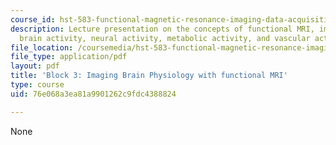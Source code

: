 ```yaml
---
course_id: hst-583-functional-magnetic-resonance-imaging-data-acquisition-and-analysis-fall-2008
description: Lecture presentation on the concepts of functional MRI, imaging physiology,
  brain activity, neural activity, metabolic activity, and vascular activity.
file_location: /coursemedia/hst-583-functional-magnetic-resonance-imaging-data-acquisition-and-analysis-fall-2008/76e068a3ea81a9901262c9fdc4388824_1006_db_physiol1.pdf
file_type: application/pdf
layout: pdf
title: 'Block 3: Imaging Brain Physiology with functional MRI'
type: course
uid: 76e068a3ea81a9901262c9fdc4388824

---
```

None